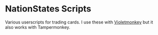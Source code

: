 # NationStates Scripts

Various userscripts for trading cards. I use these with [Violetmonkey](https://addons.mozilla.org/en-US/firefox/addon/violentmonkey/) but it also works with Tampermonkey.
